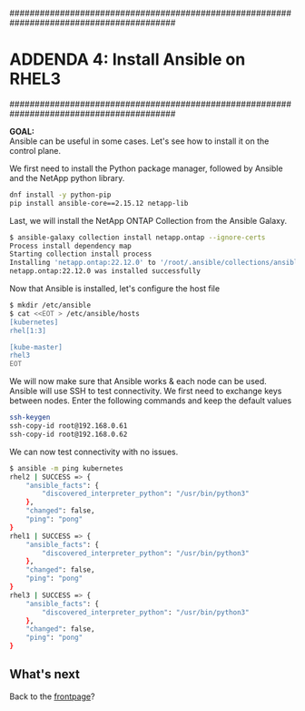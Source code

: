 #########################################################################################
# ADDENDA 4: Install Ansible on RHEL3
#########################################################################################

**GOAL:**  
Ansible can be useful in some cases. Let's see how to install it on the control plane.  

We first need to install the Python package manager, followed by Ansible and the NetApp python library.  
```bash
dnf install -y python-pip
pip install ansible-core==2.15.12 netapp-lib
```

Last, we will install the NetApp ONTAP Collection from the Ansible Galaxy.  
```bash
$ ansible-galaxy collection install netapp.ontap --ignore-certs
Process install dependency map
Starting collection install process
Installing 'netapp.ontap:22.12.0' to '/root/.ansible/collections/ansible_collections/netapp/ontap'
netapp.ontap:22.12.0 was installed successfully
```

Now that Ansible is installed, let's configure the host file  
```bash
$ mkdir /etc/ansible
$ cat <<EOT > /etc/ansible/hosts
[kubernetes]
rhel[1:3]

[kube-master]
rhel3
EOT
```

We will now make sure that Ansible works & each node can be used.  
Ansible will use SSH to test connectivity. We first need to exchange keys between nodes. Enter the following commands and keep the default values
```bash
ssh-keygen
ssh-copy-id root@192.168.0.61
ssh-copy-id root@192.168.0.62
```
We can now test connectivity with no issues.  
```bash
$ ansible -m ping kubernetes
rhel2 | SUCCESS => {
    "ansible_facts": {
        "discovered_interpreter_python": "/usr/bin/python3"
    },
    "changed": false,
    "ping": "pong"
}
rhel1 | SUCCESS => {
    "ansible_facts": {
        "discovered_interpreter_python": "/usr/bin/python3"
    },
    "changed": false,
    "ping": "pong"
}
rhel3 | SUCCESS => {
    "ansible_facts": {
        "discovered_interpreter_python": "/usr/bin/python3"
    },
    "changed": false,
    "ping": "pong"
}
```

## What's next

Back to the [frontpage](https://github.com/YvosOnTheHub/LabNetApp)?